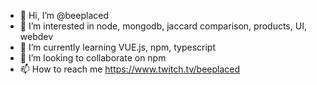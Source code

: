 - 👋 Hi, I’m @beeplaced
- 👀 I’m interested in node, mongodb, jaccard comparison, products, UI, webdev
- 🌱 I’m currently learning VUE.js, npm, typescript
- 💞️ I’m looking to collaborate on npm
- 📫 How to reach me https://www.twitch.tv/beeplaced

<!---
beeplaced/beeplaced is a ✨ special ✨ repository because its `README.md` (this file) appears on your GitHub profile.
You can click the Preview link to take a look at your changes.
--->
